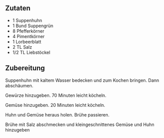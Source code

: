 ## Zutaten

* 1 Suppenhuhn
* 1 Bund Suppengrün
* 8 Pfefferkörner
* 4 Pimentkörner
* 1 Lorbeerblatt
* 2 TL Salz
* 1/2 TL Liebstöckel


## Zubereitung

Suppenhuhn mit kaltem Wasser bedecken und zum Kochen bringen. Dann abschäumen.

Gewürze hinzugeben. 70 Minuten leicht köcheln.

Gemüse hinzugeben. 20 Minuten leicht köcheln.

Huhn und Gemüse heraus holen. Brühe passieren.

Brühe mit Salz abschmecken und kleingeschnittenes Gemüse und Huhn hinzugeben

